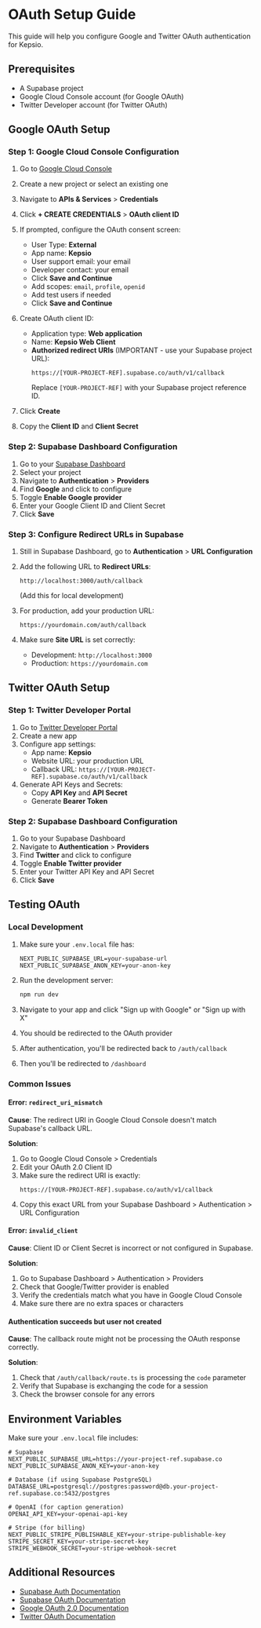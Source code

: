 # OAuth Setup Guide

This guide will help you configure Google and Twitter OAuth authentication for Kepsio.

## Prerequisites

- A Supabase project
- Google Cloud Console account (for Google OAuth)
- Twitter Developer account (for Twitter OAuth)

## Google OAuth Setup

### Step 1: Google Cloud Console Configuration

1. Go to [Google Cloud Console](https://console.cloud.google.com/)
2. Create a new project or select an existing one
3. Navigate to **APIs & Services** > **Credentials**
4. Click **+ CREATE CREDENTIALS** > **OAuth client ID**
5. If prompted, configure the OAuth consent screen:

   - User Type: **External**
   - App name: **Kepsio**
   - User support email: your email
   - Developer contact: your email
   - Click **Save and Continue**
   - Add scopes: `email`, `profile`, `openid`
   - Add test users if needed
   - Click **Save and Continue**

6. Create OAuth client ID:

   - Application type: **Web application**
   - Name: **Kepsio Web Client**
   - **Authorized redirect URIs** (IMPORTANT - use your Supabase project URL):
     ```
     https://[YOUR-PROJECT-REF].supabase.co/auth/v1/callback
     ```
     Replace `[YOUR-PROJECT-REF]` with your Supabase project reference ID.

7. Click **Create**
8. Copy the **Client ID** and **Client Secret**

### Step 2: Supabase Dashboard Configuration

1. Go to your [Supabase Dashboard](https://app.supabase.com)
2. Select your project
3. Navigate to **Authentication** > **Providers**
4. Find **Google** and click to configure
5. Toggle **Enable Google provider**
6. Enter your Google Client ID and Client Secret
7. Click **Save**

### Step 3: Configure Redirect URLs in Supabase

1. Still in Supabase Dashboard, go to **Authentication** > **URL Configuration**
2. Add the following URL to **Redirect URLs**:

   ```
   http://localhost:3000/auth/callback
   ```

   (Add this for local development)

3. For production, add your production URL:

   ```
   https://yourdomain.com/auth/callback
   ```

4. Make sure **Site URL** is set correctly:
   - Development: `http://localhost:3000`
   - Production: `https://yourdomain.com`

## Twitter OAuth Setup

### Step 1: Twitter Developer Portal

1. Go to [Twitter Developer Portal](https://developer.twitter.com/en/portal/dashboard)
2. Create a new app
3. Configure app settings:
   - App name: **Kepsio**
   - Website URL: your production URL
   - Callback URL: `https://[YOUR-PROJECT-REF].supabase.co/auth/v1/callback`
4. Generate API Keys and Secrets:
   - Copy **API Key** and **API Secret**
   - Generate **Bearer Token**

### Step 2: Supabase Dashboard Configuration

1. Go to your Supabase Dashboard
2. Navigate to **Authentication** > **Providers**
3. Find **Twitter** and click to configure
4. Toggle **Enable Twitter provider**
5. Enter your Twitter API Key and API Secret
6. Click **Save**

## Testing OAuth

### Local Development

1. Make sure your `.env.local` file has:

   ```env
   NEXT_PUBLIC_SUPABASE_URL=your-supabase-url
   NEXT_PUBLIC_SUPABASE_ANON_KEY=your-anon-key
   ```

2. Run the development server:

   ```bash
   npm run dev
   ```

3. Navigate to your app and click "Sign up with Google" or "Sign up with X"
4. You should be redirected to the OAuth provider
5. After authentication, you'll be redirected back to `/auth/callback`
6. Then you'll be redirected to `/dashboard`

### Common Issues

#### Error: `redirect_uri_mismatch`

**Cause**: The redirect URI in Google Cloud Console doesn't match Supabase's callback URL.

**Solution**:

1. Go to Google Cloud Console > Credentials
2. Edit your OAuth 2.0 Client ID
3. Make sure the redirect URI is exactly:
   ```
   https://[YOUR-PROJECT-REF].supabase.co/auth/v1/callback
   ```
4. Copy this exact URL from your Supabase Dashboard > Authentication > URL Configuration

#### Error: `invalid_client`

**Cause**: Client ID or Client Secret is incorrect or not configured in Supabase.

**Solution**:

1. Go to Supabase Dashboard > Authentication > Providers
2. Check that Google/Twitter provider is enabled
3. Verify the credentials match what you have in Google Cloud Console
4. Make sure there are no extra spaces or characters

#### Authentication succeeds but user not created

**Cause**: The callback route might not be processing the OAuth response correctly.

**Solution**:

1. Check that `/auth/callback/route.ts` is processing the `code` parameter
2. Verify that Supabase is exchanging the code for a session
3. Check the browser console for any errors

## Environment Variables

Make sure your `.env.local` file includes:

```env
# Supabase
NEXT_PUBLIC_SUPABASE_URL=https://your-project-ref.supabase.co
NEXT_PUBLIC_SUPABASE_ANON_KEY=your-anon-key

# Database (if using Supabase PostgreSQL)
DATABASE_URL=postgresql://postgres:password@db.your-project-ref.supabase.co:5432/postgres

# OpenAI (for caption generation)
OPENAI_API_KEY=your-openai-api-key

# Stripe (for billing)
NEXT_PUBLIC_STRIPE_PUBLISHABLE_KEY=your-stripe-publishable-key
STRIPE_SECRET_KEY=your-stripe-secret-key
STRIPE_WEBHOOK_SECRET=your-stripe-webhook-secret
```

## Additional Resources

- [Supabase Auth Documentation](https://supabase.com/docs/guides/auth)
- [Supabase OAuth Documentation](https://supabase.com/docs/guides/auth/social-login)
- [Google OAuth 2.0 Documentation](https://developers.google.com/identity/protocols/oauth2)
- [Twitter OAuth Documentation](https://developer.twitter.com/en/docs/authentication/overview)
